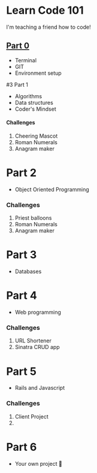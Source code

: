 # Learn Code 101
I'm teaching a friend how to code!

## [Part 0](/part-0)
- Terminal
- GIT
- Environment setup

#3 Part 1
- Algorithms
- Data structures
- Coder's Mindset

#### Challenges
1. Cheering Mascot
2. Roman Numerals
3. Anagram maker

# Part 2
- Object Oriented Programming

### Challenges
1. Priest balloons
2. Roman Numerals
3. Anagram maker

# Part 3
- Databases

# Part 4
- Web programming

### Challenges
1. URL Shortener
2. Sinatra CRUD app

# Part 5
- Rails and Javascript

### Challenges
1. Client Project
2.

# Part 6
- Your own project 🚀
